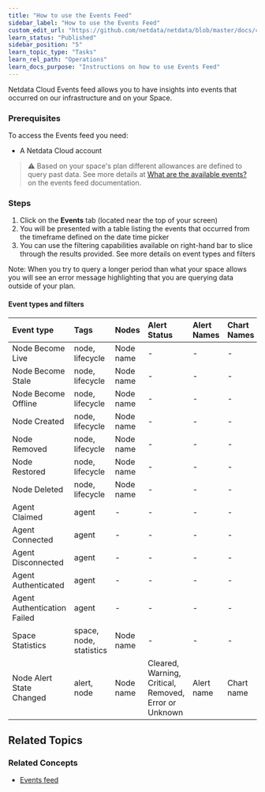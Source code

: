 ```yaml
---
title: "How to use the Events Feed"
sidebar_label: "How to use the Events Feed"
custom_edit_url: "https://github.com/netdata/netdata/blob/master/docs/cloud/insights/view-events-feed.md"
learn_status: "Published"
sidebar_position: "5"
learn_topic_type: "Tasks"
learn_rel_path: "Operations"
learn_docs_purpose: "Instructions on how to use Events Feed"
---
```


Netdata Cloud Events feed allows you to have insights into events that occurred on our infrastructure and on your Space.

### Prerequisites

To access the Events feed you need:
- A Netdata Cloud account

> ⚠️ Based on your space's plan different allowances are defined to query past data. See more details at [What are the available events?](https://github.com/netdata/netdata/blob/master/docs/cloud/insights/events-feed.md#what-are-the-available-events)
> on the events feed documentation.

### Steps

1. Click on the **Events** tab (located near the top of your screen)
1. You will be presented with a table listing the events that occurred from the timeframe defined on the date time picker
1. You can use the filtering capabilities available on right-hand bar to slice through the results provided. See more details on event types and filters 

Note: When you try to query a longer period than what your space allows you will see an error message highlighting that you are querying data outside of your plan.

#### Event types and filters

| Event type | Tags | Nodes | Alert Status | Alert Names | Chart Names | 
| :-- | :-- | :-- | :-- | :-- | :-- |
| Node Become Live | node, lifecycle | Node name | - | - | - |
| Node Become Stale | node, lifecycle | Node name | - | - | - |
| Node Become Offline | node, lifecycle | Node name | - | - | - |
| Node Created | node, lifecycle | Node name | - | - | - |
| Node Removed | node, lifecycle | Node name | - | - | - |
| Node Restored | node, lifecycle | Node name | - | - | - |
| Node Deleted | node, lifecycle | Node name | - | - | - |
| Agent Claimed | agent | - | - | - | - | 
| Agent Connected | agent | - | - | - | - | 
| Agent Disconnected | agent | - | - | - | - | 
| Agent Authenticated | agent | - | - | - | - | 
| Agent Authentication Failed | agent | - | - | - | - | 
| Space Statistics | space, node, statistics | Node name | - | - | - |
| Node Alert State Changed | alert, node | Node name | Cleared, Warning, Critical, Removed, Error or Unknown | Alert name | Chart name |



## Related Topics

### **Related Concepts**
- [Events feed](https://github.com/netdata/netdata/blob/master/docs/cloud/insights/events-feed.md)
